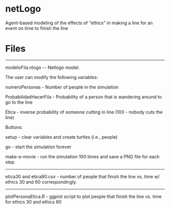 # netLogo
Agent-based modeling of the effects of "ethics" in making a line for an event on time to finish the line

# Files
------------
modeloFila.nlogo -- Netlogo model. 

The user can modify the following variables:

numeroPersonas - Number of people in the simulation

ProbabilidadHacerFila - Probability of a person that is wandering around to go to the line

Ética - inverse probability of someone cutting in line (100 - nobody cuts the line)

Buttons:

setup - clear variables and create turtles (i.e., people)

go - start the simulation forever

make-a-movie - run the simulation 100 times and save a PNG file for each step

------------
etica30 and etica90.csv - number of people that finish the line vs. time w/ ethics 30 and 60 correspondingly.

------------
plotPersonaEtica.R - ggplot script to plot people that finish the line vs. time for ethics 30 and ethics 60
